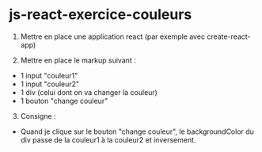 # js-react-exercice-couleurs

1. Mettre en place une application react (par exemple avec create-react-app)

2. Mettre en place le markup suivant :

  * 1 input "couleur1"
  * 1 input "couleur2"
  * 1 div (celui dont on va changer la couleur)
  * 1 bouton "change couleur"

3. Consigne :

  * Quand je clique sur le bouton "change couleur", le backgroundColor du div passe de la couleur1 à la couleur2 et inversement.
